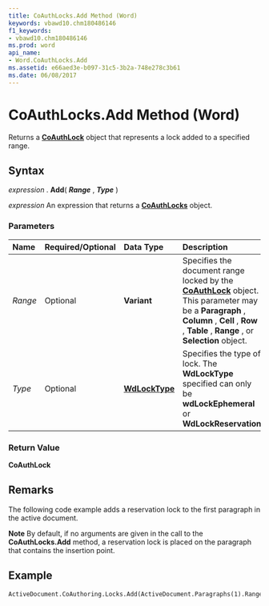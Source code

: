 ```yaml
---
title: CoAuthLocks.Add Method (Word)
keywords: vbawd10.chm180486146
f1_keywords:
- vbawd10.chm180486146
ms.prod: word
api_name:
- Word.CoAuthLocks.Add
ms.assetid: e66aed3e-b097-31c5-3b2a-748e278c3b61
ms.date: 06/08/2017
---
```



# CoAuthLocks.Add Method (Word)

Returns a **[CoAuthLock](coauthlock-object-word.md)** object that represents a lock added to a specified range.


## Syntax

 _expression_ . **Add**( **_Range_** , **_Type_** )

 _expression_ An expression that returns a **[CoAuthLocks](coauthlocks-object-word.md)** object.


### Parameters



|**Name**|**Required/Optional**|**Data Type**|**Description**|
|:-----|:-----|:-----|:-----|
| _Range_|Optional| **Variant**|Specifies the document range locked by the **[CoAuthLock](coauthlock-object-word.md)** object. This parameter may be a **Paragraph** , **Column** , **Cell** , **Row** , **Table** , **Range** , or **Selection** object.|
| _Type_|Optional| **[WdLockType](wdlocktype-enumeration-word.md)**|Specifies the type of lock. The **WdLockType** specified can only be **wdLockEphemeral** or **WdLockReservation**|

### Return Value

 **CoAuthLock**


## Remarks

The following code example adds a reservation lock to the first paragraph in the active document.


 **Note**  By default, if no arguments are given in the call to the **CoAuthLocks.Add** method, a reservation lock is placed on the paragraph that contains the insertion point.


## Example


```vb
ActiveDocument.CoAuthoring.Locks.Add(ActiveDocument.Paragraphs(1).Range, wdLockReservation)
```


